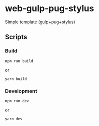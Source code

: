 # web-gulp-pug-stylus
Simple template (gulp+pug+stylus)

## Scripts

### Build 
```
npm run build
```
or
```
yarn build
```

### Development
```
npm run dev
``` 
or
```
yarn dev
```
